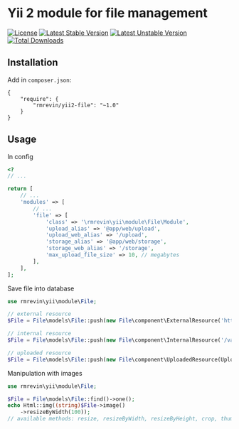 Yii 2 module for file management
===============================
[![License](https://poser.pugx.org/rmrevin/yii2-file/license.svg)](https://packagist.org/packages/rmrevin/yii2-file)
[![Latest Stable Version](https://poser.pugx.org/rmrevin/yii2-file/v/stable.svg)](https://packagist.org/packages/rmrevin/yii2-file)
[![Latest Unstable Version](https://poser.pugx.org/rmrevin/yii2-file/v/unstable.svg)](https://packagist.org/packages/rmrevin/yii2-file)
[![Total Downloads](https://poser.pugx.org/rmrevin/yii2-file/downloads.svg)](https://packagist.org/packages/rmrevin/yii2-file)

Installation
------------
Add in `composer.json`:
```
{
    "require": {
        "rmrevin/yii2-file": "~1.0"
    }
}
```

Usage
-----
In config
```php
<?
// ...

return [
    // ...
    'modules' => [
        // ...
        'file' => [
            'class' => '\rmrevin\yii\module\File\Module',
            'upload_alias' => '@app/web/upload',
            'upload_web_alias' => '/upload',
            'storage_alias' => '@app/web/storage',
            'storage_web_alias' => '/storage',
            'max_upload_file_size' => 10, // megabytes
        ],
    ],
];

```

Save file into database
```php
use rmrevin\yii\module\File;

// external resource
$File = File\models\File::push(new File\component\ExternalResource('https://www.google.ru/images/srpr/logo11w.png'));

// internal resource
$File = File\models\File::push(new File\component\InternalResource('/var/www/images/pick.png'));

// uploaded resource
$File = File\models\File::push(new File\component\UploadedResource(UploadedFile::getInstance($model, 'file')));
```

Manipulation with images
```php
use rmrevin\yii\module\File;

$File = File\models\File::find()->one();
echo Html::img((string)$File->image()
    ->resizeByWidth(100));
// available methods: resize, resizeByWidth, resizeByHeight, crop, thumbnail, watermark, text
```